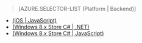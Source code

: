 > [AZURE.SELECTOR-LIST (Platform | Backend)]
- [(iOS | JavaScript)](../articles/mobile-services-javascript-backend-ios-push-notifications-app-users.md)
- [(Windows 8.x Store C# | .NET)](../articles/mobile-services-dotnet-backend-windows-store-dotnet-push-notifications-app-users.md)
- [(Windows 8.x Store C# | JavaScript)](../articles/mobile-services-javascript-backend-windows-store-dotnet-push-notifications-app-users.md)





